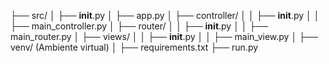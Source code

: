 
├── src/
│   ├── __init__.py
│   ├── app.py
│   ├── controller/
│   │   ├── __init__.py
│   │   ├── main_controller.py
│   ├── router/
│   │   ├── __init__.py
│   │   ├── main_router.py
│   ├── views/
│   │   ├── __init__.py
│   │   ├── main_view.py
│
├── venv/  (Ambiente virtual)
│
├── requirements.txt
├── run.py
